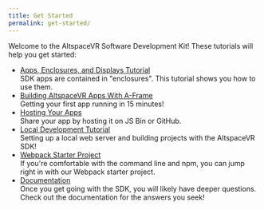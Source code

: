 ```yaml
---
title: Get Started
permalink: get-started/
---
```


Welcome to the AltspaceVR Software Development Kit! These tutorials will help you get started:

- [Apps, Enclosures, and Displays Tutorial](/apps-enclosures-and-displays)<br/>
	SDK apps are contained in "enclosures". This tutorial shows you how to use them.
- [Building AltspaceVR Apps With A-Frame](/building-altspacevr-apps-with-a-frame/)<br/>
	Getting your first app running in 15 minutes!
- [Hosting Your Apps](/hosting-your-apps)<br/>
	Share your app by hosting it on JS Bin or GitHub.
- [Local Development Tutorial](/local-dev)<br/>
	Setting up a local web server and building projects with the AltspaceVR SDK!
- [Webpack Starter Project](https://github.com/AltspaceVR/altspace-webpack-starter)<br/>
	If you're comfortable with the command line and npm, you can jump right in with our Webpack starter project.
- [Documentation](https://altspacevr.github.io/AltspaceSDK/doc/)<br/>
	Once you get going with the SDK, you will likely have deeper questions. Check out the documentation for the
	answers you seek!
